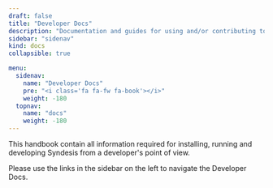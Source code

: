 ```yaml
---
draft: false
title: "Developer Docs"
description: "Documentation and guides for using and/or contributing to the Syndesis project."
sidebar: "sidenav"
kind: docs
collapsible: true

menu:
  sidenav:
    name: "Developer Docs"
    pre: "<i class='fa fa-fw fa-book'></i>"
    weight: -180
  topnav:
    name: "docs"
    weight: -180
---
```


This handbook contain all information required for installing, running and developing Syndesis from a developer's point of view.

<div class="alert alert-info admonition" role="alert">
  <i class="fa note"></i> Please use the links in the sidebar on the left to navigate the Developer Docs.
</div>
